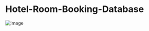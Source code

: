 # Hotel-Room-Booking-Database
![image](https://user-images.githubusercontent.com/91585881/161796791-c32850a3-587d-4528-8bf5-be7ccec2b7c1.png)
